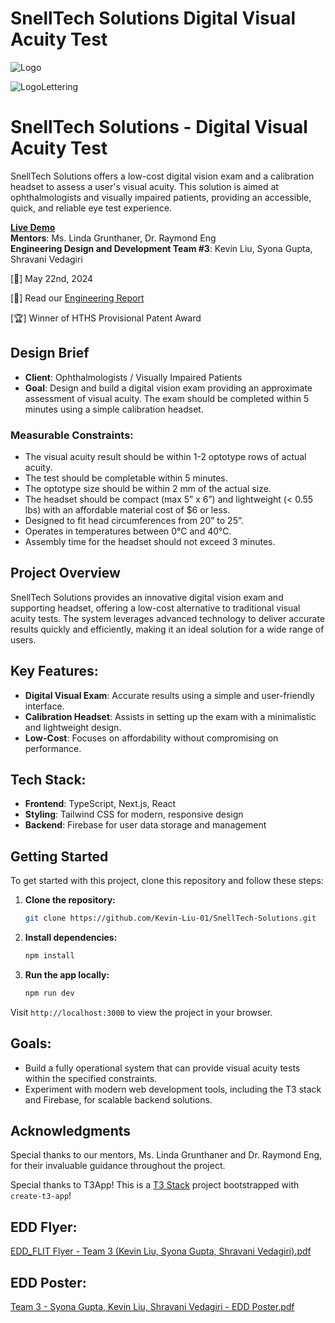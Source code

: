 # SnellTech Solutions Digital Visual Acuity Test

![Logo](https://github.com/user-attachments/assets/990ce415-8ca8-4155-872d-2922f5e774fe)

![LogoLettering](https://github.com/user-attachments/assets/c8191f7f-1fb2-497a-8ed1-8523de36bb3f)

# SnellTech Solutions - Digital Visual Acuity Test

SnellTech Solutions offers a low-cost digital vision exam and a calibration headset to assess a user's visual acuity. This solution is aimed at ophthalmologists and visually impaired patients, providing an accessible, quick, and reliable eye test experience.

**[Live Demo](https://snelltech.vercel.app)**  
**Mentors**: Ms. Linda Grunthaner, Dr. Raymond Eng  
**Engineering Design and Development Team #3**: Kevin Liu, Syona Gupta, Shravani Vedagiri

\[📅] May 22nd, 2024

\[📖] Read our [Engineering Report](https://docs.google.com/document/d/1AmpvEGR3PewN9iaoyoyTxuwxXjvl8BO3cJVlN-qihik/edit)

\[🏆] Winner of HTHS Provisional Patent Award

## Design Brief

- **Client**: Ophthalmologists / Visually Impaired Patients
- **Goal**: Design and build a digital vision exam providing an approximate assessment of visual acuity. The exam should be completed within 5 minutes using a simple calibration headset.

### Measurable Constraints:

- The visual acuity result should be within 1-2 optotype rows of actual acuity.
- The test should be completable within 5 minutes.
- The optotype size should be within 2 mm of the actual size.
- The headset should be compact (max 5” x 6”) and lightweight (< 0.55 lbs) with an affordable material cost of $6 or less.
- Designed to fit head circumferences from 20” to 25”.
- Operates in temperatures between 0°C and 40°C.
- Assembly time for the headset should not exceed 3 minutes.

## Project Overview

SnellTech Solutions provides an innovative digital vision exam and supporting headset, offering a low-cost alternative to traditional visual acuity tests. The system leverages advanced technology to deliver accurate results quickly and efficiently, making it an ideal solution for a wide range of users.

## Key Features:

- **Digital Visual Exam**: Accurate results using a simple and user-friendly interface.
- **Calibration Headset**: Assists in setting up the exam with a minimalistic and lightweight design.
- **Low-Cost**: Focuses on affordability without compromising on performance.

## Tech Stack:

- **Frontend**: TypeScript, Next.js, React
- **Styling**: Tailwind CSS for modern, responsive design
- **Backend**: Firebase for user data storage and management

## Getting Started

To get started with this project, clone this repository and follow these steps:

1. **Clone the repository:**

   ```bash
   git clone https://github.com/Kevin-Liu-01/SnellTech-Solutions.git
   ```

2. **Install dependencies:**

   ```bash
   npm install
   ```

3. **Run the app locally:**
   ```bash
   npm run dev
   ```

Visit `http://localhost:3000` to view the project in your browser.

## Goals:

- Build a fully operational system that can provide visual acuity tests within the specified constraints.
- Experiment with modern web development tools, including the T3 stack and Firebase, for scalable backend solutions.

## Acknowledgments

Special thanks to our mentors, Ms. Linda Grunthaner and Dr. Raymond Eng, for their invaluable guidance throughout the project.

Special thanks to T3App! This is a [T3 Stack](https://create.t3.gg/) project bootstrapped with `create-t3-app`!

## EDD Flyer:

[EDD_FLIT Flyer - Team 3 (Kevin Liu, Syona Gupta, Shravani Vedagiri).pdf](https://github.com/user-attachments/files/16883755/EDD_FLIT.Flyer.-.Team.3.Kevin.Liu.Syona.Gupta.Shravani.Vedagiri.pdf)

## EDD Poster:

[Team 3 - Syona Gupta, Kevin Liu, Shravani Vedagiri - EDD Poster.pdf](https://github.com/user-attachments/files/16883757/Team.3.-.Syona.Gupta.Kevin.Liu.Shravani.Vedagiri.-.EDD.Poster.pdf)

